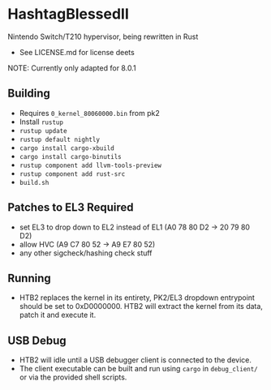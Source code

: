# HashtagBlessedII

Nintendo Switch/T210 hypervisor, being rewritten in Rust

* See LICENSE.md for license deets

NOTE: Currently only adapted for 8.0.1

## Building
* Requires `0_kernel_80060000.bin` from pk2
* Install `rustup`
* `rustup update`
* `rustup default nightly`
* `cargo install cargo-xbuild`
* `cargo install cargo-binutils`
* `rustup component add llvm-tools-preview`
* `rustup component add rust-src`
* `build.sh`

## Patches to EL3 Required
* set EL3 to drop down to EL2 instead of EL1 (A0 78 80 D2 -> 20 79 80 D2)
* allow HVC (A9 C7 80 52 -> A9 E7 80 52)
* any other sigcheck/hashing check stuff

## Running
* HTB2 replaces the kernel in its entirety, PK2/EL3 dropdown entrypoint should be set to 0xD0000000. HTB2 will extract the kernel from its data, patch it and execute it.

## USB Debug
* HTB2 will idle until a USB debugger client is connected to the device.
* The client executable can be built and run using `cargo` in `debug_client/` or via the provided shell scripts.
